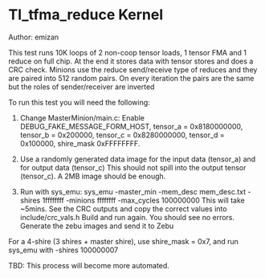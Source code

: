
Tl_tfma_reduce Kernel
=====================

Author: emizan

This test runs 10K loops of 2 non-coop tensor loads, 1 tensor FMA and 1 reduce  on full chip.
At the end it stores data with tensor stores and does a CRC check. Minions use the reduce send/receive
type of reduces and they are paired into 512 random pairs. On every iteration the pairs are the same
but the roles of sender/receiver are inverted

To run this test you will need the following:

1. Change MasterMinion/main.c:
Enable DEBUG_FAKE_MESSAGE_FORM_HOST, tensor_a = 0x8180000000, tensor_b = 0x200000,
tensor_c = 0x8280000000, tensor_d = 0x100000, shire_mask 0xFFFFFFFF.

2. Use a randomly generated data image for the input data (tensor_a) and for output data (tensor_c)
This should not spill into the output tensor (tensor_c). A 2MB image should be enough.

3. Run with sys_emu:
sys_emu -master_min -mem_desc mem_desc.txt -shires 1ffffffff -minions ffffffff -max_cycles 100000000
This will take ~5mins. See the CRC outputs and copy the correct values into include/crc_vals.h
Build and run again. You should see no errors. Generate the zebu images and send it to Zebu

For a 4-shire (3 shires + master shire), use shire_mask = 0x7, and run sys_emu with -shires 100000007

TBD: This process will become more automated.
